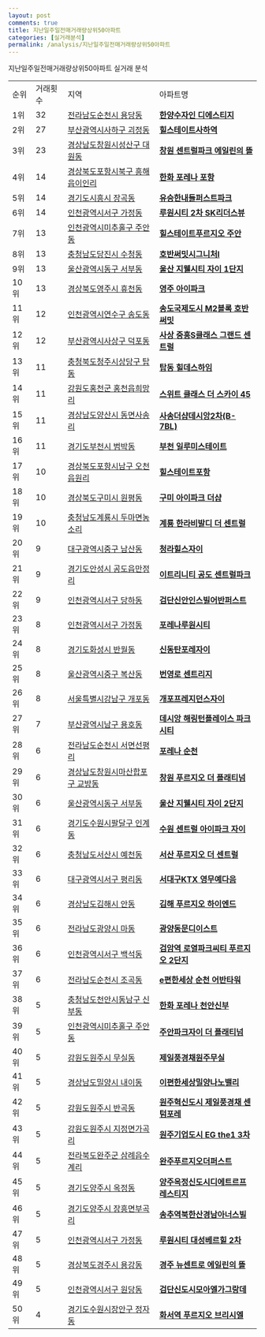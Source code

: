 ```yaml
---
layout: post
comments: true
title: 지난일주일전매거래량상위50아파트
categories: [실거래분석]
permalink: /analysis/지난일주일전매거래량상위50아파트
---
```


지난일주일전매거래량상위50아파트 실거래 분석

<table>
  <tr>
    <td>순위</td>
    <td>거래횟수</td>
    <td>지역</td>
    <td>아파트명</td>
  </tr>

  <tr>
    <td>1위</td>
    <td>32</td>
    <td><a href="/apt/전라남도순천시용당동">전라남도순천시 용당동</a></td>
    <td colspan="4" style="font-weight: bold;"><a href="/apt/전라남도순천시용당동한양수자인디에스티지">한양수자인 디에스티지</a></td>
  </tr>

  <tr>
    <td>2위</td>
    <td>27</td>
    <td><a href="/apt/부산광역시사하구괴정동">부산광역시사하구 괴정동</a></td>
    <td colspan="4" style="font-weight: bold;"><a href="/apt/부산광역시사하구괴정동힐스테이트사하역">힐스테이트사하역</a></td>
  </tr>

  <tr>
    <td>3위</td>
    <td>23</td>
    <td><a href="/apt/경상남도창원시성산구대원동">경상남도창원시성산구 대원동</a></td>
    <td colspan="4" style="font-weight: bold;"><a href="/apt/경상남도창원시성산구대원동창원센트럴파크에일린의뜰">창원 센트럴파크 에일린의 뜰</a></td>
  </tr>

  <tr>
    <td>4위</td>
    <td>14</td>
    <td><a href="/apt/경상북도포항시북구흥해읍이인리">경상북도포항시북구 흥해읍이인리</a></td>
    <td colspan="4" style="font-weight: bold;"><a href="/apt/경상북도포항시북구흥해읍이인리한화포레나포항">한화 포레나 포항</a></td>
  </tr>

  <tr>
    <td>5위</td>
    <td>14</td>
    <td><a href="/apt/경기도시흥시장곡동">경기도시흥시 장곡동</a></td>
    <td colspan="4" style="font-weight: bold;"><a href="/apt/경기도시흥시장곡동유승한내들퍼스트파크">유승한내들퍼스트파크</a></td>
  </tr>

  <tr>
    <td>6위</td>
    <td>14</td>
    <td><a href="/apt/인천광역시서구가정동">인천광역시서구 가정동</a></td>
    <td colspan="4" style="font-weight: bold;"><a href="/apt/인천광역시서구가정동루원시티2차SK리더스뷰">루원시티 2차 SK리더스뷰</a></td>
  </tr>

  <tr>
    <td>7위</td>
    <td>13</td>
    <td><a href="/apt/인천광역시미추홀구주안동">인천광역시미추홀구 주안동</a></td>
    <td colspan="4" style="font-weight: bold;"><a href="/apt/인천광역시미추홀구주안동힐스테이트푸르지오주안">힐스테이트푸르지오 주안</a></td>
  </tr>

  <tr>
    <td>8위</td>
    <td>13</td>
    <td><a href="/apt/충청남도당진시수청동">충청남도당진시 수청동</a></td>
    <td colspan="4" style="font-weight: bold;"><a href="/apt/충청남도당진시수청동호반써밋시그니처Ⅰ">호반써밋시그니처Ⅰ</a></td>
  </tr>

  <tr>
    <td>9위</td>
    <td>13</td>
    <td><a href="/apt/울산광역시동구서부동">울산광역시동구 서부동</a></td>
    <td colspan="4" style="font-weight: bold;"><a href="/apt/울산광역시동구서부동울산지웰시티자이1단지">울산 지웰시티 자이 1단지</a></td>
  </tr>

  <tr>
    <td>10위</td>
    <td>13</td>
    <td><a href="/apt/경상북도영주시휴천동">경상북도영주시 휴천동</a></td>
    <td colspan="4" style="font-weight: bold;"><a href="/apt/경상북도영주시휴천동영주아이파크">영주 아이파크</a></td>
  </tr>

  <tr>
    <td>11위</td>
    <td>12</td>
    <td><a href="/apt/인천광역시연수구송도동">인천광역시연수구 송도동</a></td>
    <td colspan="4" style="font-weight: bold;"><a href="/apt/인천광역시연수구송도동송도국제도시M2블록호반써밋">송도국제도시 M2블록 호반써밋</a></td>
  </tr>

  <tr>
    <td>12위</td>
    <td>12</td>
    <td><a href="/apt/부산광역시사상구덕포동">부산광역시사상구 덕포동</a></td>
    <td colspan="4" style="font-weight: bold;"><a href="/apt/부산광역시사상구덕포동사상중흥S클래스그랜드센트럴">사상 중흥S클래스 그랜드 센트럴</a></td>
  </tr>

  <tr>
    <td>13위</td>
    <td>11</td>
    <td><a href="/apt/충청북도청주시상당구탑동">충청북도청주시상당구 탑동</a></td>
    <td colspan="4" style="font-weight: bold;"><a href="/apt/충청북도청주시상당구탑동탑동힐데스하임">탑동 힐데스하임</a></td>
  </tr>

  <tr>
    <td>14위</td>
    <td>11</td>
    <td><a href="/apt/강원도홍천군홍천읍희망리">강원도홍천군 홍천읍희망리</a></td>
    <td colspan="4" style="font-weight: bold;"><a href="/apt/강원도홍천군홍천읍희망리스위트클래스더스카이45">스위트 클래스 더 스카이 45</a></td>
  </tr>

  <tr>
    <td>15위</td>
    <td>11</td>
    <td><a href="/apt/경상남도양산시동면사송리">경상남도양산시 동면사송리</a></td>
    <td colspan="4" style="font-weight: bold;"><a href="/apt/경상남도양산시동면사송리사송더샵데시앙2차(B-7BL)">사송더샵데시앙2차(B-7BL)</a></td>
  </tr>

  <tr>
    <td>16위</td>
    <td>11</td>
    <td><a href="/apt/경기도부천시범박동">경기도부천시 범박동</a></td>
    <td colspan="4" style="font-weight: bold;"><a href="/apt/경기도부천시범박동부천일루미스테이트">부천 일루미스테이트</a></td>
  </tr>

  <tr>
    <td>17위</td>
    <td>10</td>
    <td><a href="/apt/경상북도포항시남구오천읍원리">경상북도포항시남구 오천읍원리</a></td>
    <td colspan="4" style="font-weight: bold;"><a href="/apt/경상북도포항시남구오천읍원리힐스테이트포항">힐스테이트포항</a></td>
  </tr>

  <tr>
    <td>18위</td>
    <td>10</td>
    <td><a href="/apt/경상북도구미시원평동">경상북도구미시 원평동</a></td>
    <td colspan="4" style="font-weight: bold;"><a href="/apt/경상북도구미시원평동구미아이파크더샵">구미 아이파크 더샵</a></td>
  </tr>

  <tr>
    <td>19위</td>
    <td>10</td>
    <td><a href="/apt/충청남도계룡시두마면농소리">충청남도계룡시 두마면농소리</a></td>
    <td colspan="4" style="font-weight: bold;"><a href="/apt/충청남도계룡시두마면농소리계룡한라비발디더센트럴">계룡 한라비발디 더 센트럴</a></td>
  </tr>

  <tr>
    <td>20위</td>
    <td>9</td>
    <td><a href="/apt/대구광역시중구남산동">대구광역시중구 남산동</a></td>
    <td colspan="4" style="font-weight: bold;"><a href="/apt/대구광역시중구남산동청라힐스자이">청라힐스자이</a></td>
  </tr>

  <tr>
    <td>21위</td>
    <td>9</td>
    <td><a href="/apt/경기도안성시공도읍만정리">경기도안성시 공도읍만정리</a></td>
    <td colspan="4" style="font-weight: bold;"><a href="/apt/경기도안성시공도읍만정리이트리니티공도센트럴파크">이트리니티 공도 센트럴파크</a></td>
  </tr>

  <tr>
    <td>22위</td>
    <td>9</td>
    <td><a href="/apt/인천광역시서구당하동">인천광역시서구 당하동</a></td>
    <td colspan="4" style="font-weight: bold;"><a href="/apt/인천광역시서구당하동검단신안인스빌어반퍼스트">검단신안인스빌어반퍼스트</a></td>
  </tr>

  <tr>
    <td>23위</td>
    <td>8</td>
    <td><a href="/apt/인천광역시서구가정동">인천광역시서구 가정동</a></td>
    <td colspan="4" style="font-weight: bold;"><a href="/apt/인천광역시서구가정동포레나루원시티">포레나루원시티</a></td>
  </tr>

  <tr>
    <td>24위</td>
    <td>8</td>
    <td><a href="/apt/경기도화성시반월동">경기도화성시 반월동</a></td>
    <td colspan="4" style="font-weight: bold;"><a href="/apt/경기도화성시반월동신동탄포레자이">신동탄포레자이</a></td>
  </tr>

  <tr>
    <td>25위</td>
    <td>8</td>
    <td><a href="/apt/울산광역시중구복산동">울산광역시중구 복산동</a></td>
    <td colspan="4" style="font-weight: bold;"><a href="/apt/울산광역시중구복산동번영로센트리지">번영로 센트리지</a></td>
  </tr>

  <tr>
    <td>26위</td>
    <td>8</td>
    <td><a href="/apt/서울특별시강남구개포동">서울특별시강남구 개포동</a></td>
    <td colspan="4" style="font-weight: bold;"><a href="/apt/서울특별시강남구개포동개포프레지던스자이">개포프레지던스자이</a></td>
  </tr>

  <tr>
    <td>27위</td>
    <td>7</td>
    <td><a href="/apt/부산광역시남구용호동">부산광역시남구 용호동</a></td>
    <td colspan="4" style="font-weight: bold;"><a href="/apt/부산광역시남구용호동데시앙해링턴플레이스파크시티">데시앙 해링턴플레이스 파크시티</a></td>
  </tr>

  <tr>
    <td>28위</td>
    <td>6</td>
    <td><a href="/apt/전라남도순천시서면선평리">전라남도순천시 서면선평리</a></td>
    <td colspan="4" style="font-weight: bold;"><a href="/apt/전라남도순천시서면선평리포레나순천">포레나 순천</a></td>
  </tr>

  <tr>
    <td>29위</td>
    <td>6</td>
    <td><a href="/apt/경상남도창원시마산합포구교방동">경상남도창원시마산합포구 교방동</a></td>
    <td colspan="4" style="font-weight: bold;"><a href="/apt/경상남도창원시마산합포구교방동창원푸르지오더플래티넘">창원 푸르지오 더 플래티넘</a></td>
  </tr>

  <tr>
    <td>30위</td>
    <td>6</td>
    <td><a href="/apt/울산광역시동구서부동">울산광역시동구 서부동</a></td>
    <td colspan="4" style="font-weight: bold;"><a href="/apt/울산광역시동구서부동울산지웰시티자이2단지">울산 지웰시티 자이 2단지</a></td>
  </tr>

  <tr>
    <td>31위</td>
    <td>6</td>
    <td><a href="/apt/경기도수원시팔달구인계동">경기도수원시팔달구 인계동</a></td>
    <td colspan="4" style="font-weight: bold;"><a href="/apt/경기도수원시팔달구인계동수원센트럴아이파크자이">수원 센트럴 아이파크 자이</a></td>
  </tr>

  <tr>
    <td>32위</td>
    <td>6</td>
    <td><a href="/apt/충청남도서산시예천동">충청남도서산시 예천동</a></td>
    <td colspan="4" style="font-weight: bold;"><a href="/apt/충청남도서산시예천동서산푸르지오더센트럴">서산 푸르지오 더 센트럴</a></td>
  </tr>

  <tr>
    <td>33위</td>
    <td>6</td>
    <td><a href="/apt/대구광역시서구평리동">대구광역시서구 평리동</a></td>
    <td colspan="4" style="font-weight: bold;"><a href="/apt/대구광역시서구평리동서대구KTX영무예다음">서대구KTX 영무예다음</a></td>
  </tr>

  <tr>
    <td>34위</td>
    <td>6</td>
    <td><a href="/apt/경상남도김해시안동">경상남도김해시 안동</a></td>
    <td colspan="4" style="font-weight: bold;"><a href="/apt/경상남도김해시안동김해푸르지오하이엔드">김해 푸르지오 하이엔드</a></td>
  </tr>

  <tr>
    <td>35위</td>
    <td>6</td>
    <td><a href="/apt/전라남도광양시마동">전라남도광양시 마동</a></td>
    <td colspan="4" style="font-weight: bold;"><a href="/apt/전라남도광양시마동광양동문디이스트">광양동문디이스트</a></td>
  </tr>

  <tr>
    <td>36위</td>
    <td>6</td>
    <td><a href="/apt/인천광역시서구백석동">인천광역시서구 백석동</a></td>
    <td colspan="4" style="font-weight: bold;"><a href="/apt/인천광역시서구백석동검암역로열파크씨티푸르지오2단지">검암역 로열파크씨티 푸르지오 2단지</a></td>
  </tr>

  <tr>
    <td>37위</td>
    <td>6</td>
    <td><a href="/apt/전라남도순천시조곡동">전라남도순천시 조곡동</a></td>
    <td colspan="4" style="font-weight: bold;"><a href="/apt/전라남도순천시조곡동e편한세상순천어반타워">e편한세상 순천 어반타워</a></td>
  </tr>

  <tr>
    <td>38위</td>
    <td>5</td>
    <td><a href="/apt/충청남도천안시동남구신부동">충청남도천안시동남구 신부동</a></td>
    <td colspan="4" style="font-weight: bold;"><a href="/apt/충청남도천안시동남구신부동한화포레나천안신부">한화 포레나 천안신부</a></td>
  </tr>

  <tr>
    <td>39위</td>
    <td>5</td>
    <td><a href="/apt/인천광역시미추홀구주안동">인천광역시미추홀구 주안동</a></td>
    <td colspan="4" style="font-weight: bold;"><a href="/apt/인천광역시미추홀구주안동주안파크자이더플래티넘">주안파크자이 더 플래티넘</a></td>
  </tr>

  <tr>
    <td>40위</td>
    <td>5</td>
    <td><a href="/apt/강원도원주시무실동">강원도원주시 무실동</a></td>
    <td colspan="4" style="font-weight: bold;"><a href="/apt/강원도원주시무실동제일풍경채원주무실">제일풍경채원주무실</a></td>
  </tr>

  <tr>
    <td>41위</td>
    <td>5</td>
    <td><a href="/apt/경상남도밀양시내이동">경상남도밀양시 내이동</a></td>
    <td colspan="4" style="font-weight: bold;"><a href="/apt/경상남도밀양시내이동이편한세상밀양나노밸리">이편한세상밀양나노밸리</a></td>
  </tr>

  <tr>
    <td>42위</td>
    <td>5</td>
    <td><a href="/apt/강원도원주시반곡동">강원도원주시 반곡동</a></td>
    <td colspan="4" style="font-weight: bold;"><a href="/apt/강원도원주시반곡동원주혁신도시제일풍경채센텀포레">원주혁신도시 제일풍경채 센텀포레</a></td>
  </tr>

  <tr>
    <td>43위</td>
    <td>5</td>
    <td><a href="/apt/강원도원주시지정면가곡리">강원도원주시 지정면가곡리</a></td>
    <td colspan="4" style="font-weight: bold;"><a href="/apt/강원도원주시지정면가곡리원주기업도시EGthe13차">원주기업도시 EG the1 3차</a></td>
  </tr>

  <tr>
    <td>44위</td>
    <td>5</td>
    <td><a href="/apt/전라북도완주군삼례읍수계리">전라북도완주군 삼례읍수계리</a></td>
    <td colspan="4" style="font-weight: bold;"><a href="/apt/전라북도완주군삼례읍수계리완주푸르지오더퍼스트">완주푸르지오더퍼스트</a></td>
  </tr>

  <tr>
    <td>45위</td>
    <td>5</td>
    <td><a href="/apt/경기도양주시옥정동">경기도양주시 옥정동</a></td>
    <td colspan="4" style="font-weight: bold;"><a href="/apt/경기도양주시옥정동양주옥정신도시디에트르프레스티지">양주옥정신도시디에트르프레스티지</a></td>
  </tr>

  <tr>
    <td>46위</td>
    <td>5</td>
    <td><a href="/apt/경기도양주시장흥면부곡리">경기도양주시 장흥면부곡리</a></td>
    <td colspan="4" style="font-weight: bold;"><a href="/apt/경기도양주시장흥면부곡리송추역북한산경남아너스빌">송추역북한산경남아너스빌</a></td>
  </tr>

  <tr>
    <td>47위</td>
    <td>5</td>
    <td><a href="/apt/인천광역시서구가정동">인천광역시서구 가정동</a></td>
    <td colspan="4" style="font-weight: bold;"><a href="/apt/인천광역시서구가정동루원시티대성베르힐2차">루원시티 대성베르힐 2차</a></td>
  </tr>

  <tr>
    <td>48위</td>
    <td>5</td>
    <td><a href="/apt/경상북도경주시용강동">경상북도경주시 용강동</a></td>
    <td colspan="4" style="font-weight: bold;"><a href="/apt/경상북도경주시용강동경주뉴센트로에일린의뜰">경주 뉴센트로 에일린의 뜰</a></td>
  </tr>

  <tr>
    <td>49위</td>
    <td>5</td>
    <td><a href="/apt/인천광역시서구원당동">인천광역시서구 원당동</a></td>
    <td colspan="4" style="font-weight: bold;"><a href="/apt/인천광역시서구원당동검단신도시모아엘가그랑데">검단신도시모아엘가그랑데</a></td>
  </tr>

  <tr>
    <td>50위</td>
    <td>4</td>
    <td><a href="/apt/경기도수원시장안구정자동">경기도수원시장안구 정자동</a></td>
    <td colspan="4" style="font-weight: bold;"><a href="/apt/경기도수원시장안구정자동화서역푸르지오브리시엘">화서역 푸르지오 브리시엘</a></td>
  </tr>

</table>
